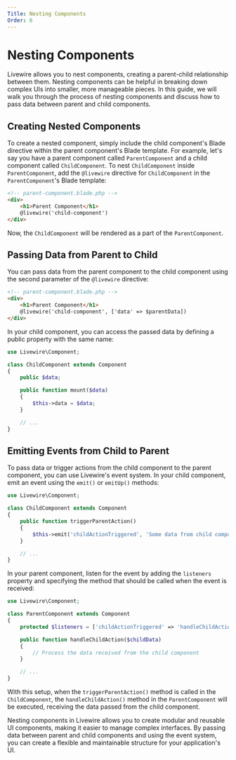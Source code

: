 ```yaml
---
Title: Nesting Components
Order: 6
---
```


# Nesting Components

Livewire allows you to nest components, creating a parent-child relationship between them. Nesting components can be helpful in breaking down complex UIs into smaller, more manageable pieces. In this guide, we will walk you through the process of nesting components and discuss how to pass data between parent and child components.

## Creating Nested Components

To create a nested component, simply include the child component's Blade directive within the parent component's Blade template. For example, let's say you have a parent component called `ParentComponent` and a child component called `ChildComponent`. To nest `ChildComponent` inside `ParentComponent`, add the `@livewire` directive for `ChildComponent` in the `ParentComponent`'s Blade template:

```html
<!-- parent-component.blade.php -->
<div>
    <h1>Parent Component</h1>
    @livewire('child-component')
</div>
```

Now, the `ChildComponent` will be rendered as a part of the `ParentComponent`.

## Passing Data from Parent to Child

You can pass data from the parent component to the child component using the second parameter of the `@livewire` directive:

```html
<!-- parent-component.blade.php -->
<div>
    <h1>Parent Component</h1>
    @livewire('child-component', ['data' => $parentData])
</div>
```

In your child component, you can access the passed data by defining a public property with the same name:

```php
use Livewire\Component;

class ChildComponent extends Component
{
    public $data;

    public function mount($data)
    {
        $this->data = $data;
    }

    // ...
}
```

## Emitting Events from Child to Parent

To pass data or trigger actions from the child component to the parent component, you can use Livewire's event system. In your child component, emit an event using the `emit()` or `emitUp()` methods:

```php
use Livewire\Component;

class ChildComponent extends Component
{
    public function triggerParentAction()
    {
        $this->emit('childActionTriggered', 'Some data from child component');
    }

    // ...
}
```

In your parent component, listen for the event by adding the `listeners` property and specifying the method that should be called when the event is received:

```php
use Livewire\Component;

class ParentComponent extends Component
{
    protected $listeners = ['childActionTriggered' => 'handleChildAction'];

    public function handleChildAction($childData)
    {
        // Process the data received from the child component
    }

    // ...
}
```

With this setup, when the `triggerParentAction()` method is called in the `ChildComponent`, the `handleChildAction()` method in the `ParentComponent` will be executed, receiving the data passed from the child component.

Nesting components in Livewire allows you to create modular and reusable UI components, making it easier to manage complex interfaces. By passing data between parent and child components and using the event system, you can create a flexible and maintainable structure for your application's UI.
